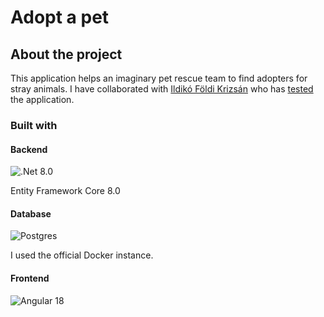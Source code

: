 # Adopt a pet

## About the project

This application helps an imaginary pet rescue team to find adopters for stray animals. I have collaborated with [Ildikó Földi Krizsán](https://github.com/FoldiKrizsanIldiko) who has [tested](https://github.com/FoldiKrizsanIldiko/adoptAPet) the application.



### Built with

#### Backend

![.Net](https://img.shields.io/badge/.NET-5C2D91?style=for-the-badge&logo=.net&logoColor=white) 8.0

Entity Framework Core 8.0  





#### Database

![Postgres](https://img.shields.io/badge/postgres-%23316192.svg?style=for-the-badge&logo=postgresql&logoColor=white)



I used the official Docker instance.  





#### Frontend

![Angular](https://img.shields.io/badge/angular-%23DD0031.svg?style=for-the-badge&logo=angular&logoColor=white) 18


